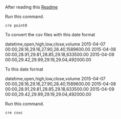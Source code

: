 
After reading this
[Readme](https://github.com/stormasm/influx-point-lineprotocol/tree/master/csv1/examples)

Run this command.

```
cre point0
```

To convert the csv files with this date format

datetime,open,high,low,close,volume
2015-04-07 00:00,28.16,29.16,27.90,28.40,1589600.00
2015-04-08 00:00,28.91,29.81,28.85,29.18,633500.00
2015-04-09 00:00,29.42,29.99,29.19,29.04,492000.00

To this date format

datetime,open,high,low,close,volume
2015-04-07 00:00,28.16,29.16,27.90,28.40,1589600.00
2015-04-08 00:00,28.91,29.81,28.85,29.18,633500.00
2015-04-09 00:00,29.42,29.99,29.19,29.04,492000.00

Run this command.

```
cre csvc
```
